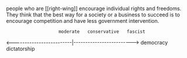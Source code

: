 people who are [[right-wing]] encourage individual rights and freedoms. They think that the best way for a society or a business to succeed is to encourage competition and have less government intervention.

	                    moderate   conservative   fascist
 <-------------------------|------------------------->
								democracy    dictatorship